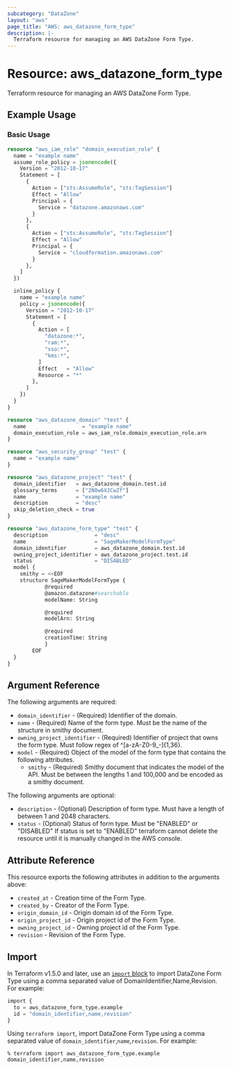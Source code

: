 ```yaml
---
subcategory: "DataZone"
layout: "aws"
page_title: "AWS: aws_datazone_form_type"
description: |-
  Terraform resource for managing an AWS DataZone Form Type.
---
```


# Resource: aws_datazone_form_type

Terraform resource for managing an AWS DataZone Form Type.

## Example Usage

### Basic Usage

```terraform
resource "aws_iam_role" "domain_execution_role" {
  name = "example name"
  assume_role_policy = jsonencode({
    Version = "2012-10-17"
    Statement = [
      {
        Action = ["sts:AssumeRole", "sts:TagSession"]
        Effect = "Allow"
        Principal = {
          Service = "datazone.amazonaws.com"
        }
      },
      {
        Action = ["sts:AssumeRole", "sts:TagSession"]
        Effect = "Allow"
        Principal = {
          Service = "cloudformation.amazonaws.com"
        }
      },
    ]
  })

  inline_policy {
    name = "example name"
    policy = jsonencode({
      Version = "2012-10-17"
      Statement = [
        {
          Action = [
            "datazone:*",
            "ram:*",
            "sso:*",
            "kms:*",
          ]
          Effect   = "Allow"
          Resource = "*"
        },
      ]
    })
  }
}

resource "aws_datazone_domain" "test" {
  name                  = "example name"
  domain_execution_role = aws_iam_role.domain_execution_role.arn
}

resource "aws_security_group" "test" {
  name = "example name"
}

resource "aws_datazone_project" "test" {
  domain_identifier   = aws_datazone_domain.test.id
  glossary_terms      = ["2N8w6XJCwZf"]
  name                = "example name"
  description         = "desc"
  skip_deletion_check = true
}

resource "aws_datazone_form_type" "test" {
  description               = "desc"
  name                      = "SageMakerModelFormType"
  domain_identifier         = aws_datazone_domain.test.id
  owning_project_identifier = aws_datazone_project.test.id
  status                    = "DISABLED"
  model {
    smithy = <<EOF
	structure SageMakerModelFormType {
			@required
			@amazon.datazone#searchable
			modelName: String

			@required
			modelArn: String

			@required
			creationTime: String
			}
		EOF
  }
}
```

## Argument Reference

The following arguments are required:

* `domain_identifier` - (Required) Identifier of the domain.
* `name` - (Required) Name of the form type. Must be the name of the structure in smithy document.
* `owning_project_identifier` - (Required) Identifier of project that owns the form type. Must follow regex of ^[a-zA-Z0-9_-]{1,36}.
* `model` - (Required) Object of the model of the form type that contains the following attributes.
    * `smithy` - (Required) Smithy document that indicates the model of the API. Must be between the lengths 1 and 100,000 and be encoded as a smithy document.

The following arguments are optional:

* `description` - (Optional) Description of form type. Must have a length of between 1 and 2048 characters.
* `status` - (Optional) Status of form type. Must be "ENABLED" or "DISABLED" If status is set to "ENABLED" terraform cannot delete the resource until it is manually changed in the AWS console.

## Attribute Reference

This resource exports the following attributes in addition to the arguments above:

* `created_at` - Creation time of the Form Type.
* `created_by` - Creator of the Form Type.
* `origin_domain_id` - Origin domain id of the Form Type.
* `origin_project_id` - Origin project id of the Form Type.
* `owning_project_id` - Owning project id of the Form Type.
* `revision` - Revision of the Form Type.

## Import

In Terraform v1.5.0 and later, use an [`import` block](https://developer.hashicorp.com/terraform/language/import) to import DataZone Form Type using a comma separated value of DomainIdentifier,Name,Revision. For example:

```terraform
import {
  to = aws_datazone_form_type.example
  id = "domain_identifier,name,revision"
}
```

Using `terraform import`, import DataZone Form Type using a comma separated value of `domain_identifier`,`name`,`revision`. For example:

```console
% terraform import aws_datazone_form_type.example domain_identifier,name,revision
```

